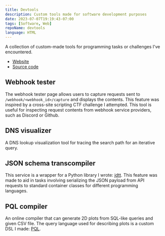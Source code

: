 ```yaml
---
title: Devtools
description: Custom tools made for software development purposes
date: 2023-07-07T19:19:43-07:00
tags: [Software, Web]
repoName: devtools
language: HTML
---
```


A collection of custom-made tools for programming tasks or challenges I've encountered.

- [Website](https://devtools.joeyshi.xyz)
- [Source code](https://github.com/joeyshi12/devtools)

## Webhook tester

The webhook tester page allows users to capture requests sent to `/webhook/<webhook_id>/capture` and displays the contents.
This feature was inspired by a cross-site scripting CTF challenge I attempted.
This tool is useful for inspecting request contents from webhook service providers, such as Discord or Github.

## DNS visualizer

A DNS lookup visualization tool for tracing the search path for an iterative query.

## JSON schema transcompiler

This service is a wrapper for a Python library I wrote: [jdtt](https://pypi.org/project/jdtt/).
This feature was made to aid in tasks involving serializing the JSON payload from
API requests to standard container classes for different programming languages.

## PQL compiler

An online compiler that can generate 2D plots from SQL-like queries and given CSV file.
The query language used for describing plots is a custom DSL I made: [PQL](https://github.com/joeyshi12/pql-parser/blob/main/README.md).
